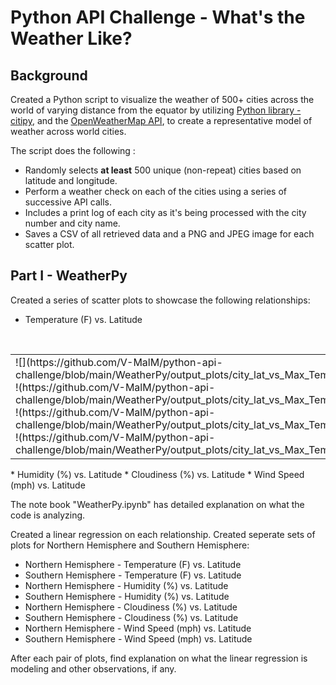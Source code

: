 # Python API Challenge - What's the Weather Like?

## Background

Created a Python script to visualize the weather of 500+ cities across the world of varying distance from the equator by utilizing [Python library - citipy](https://pypi.python.org/pypi/citipy), and the [OpenWeatherMap API](https://openweathermap.org/api), to create a representative model of weather across world cities.

The script does the following : 

* Randomly selects **at least** 500 unique (non-repeat) cities based on latitude and longitude.
* Perform a weather check on each of the cities using a series of successive API calls.
* Includes a print log of each city as it's being processed with the city number and city name.
* Saves a CSV of all retrieved data and a PNG and JPEG image for each scatter plot.

## Part I - WeatherPy
Created a series of scatter plots to showcase the following relationships:

* Temperature (F) vs. Latitude
<br clear = "all">
<table><tr><td>
![](https://github.com/V-MalM/python-api-challenge/blob/main/WeatherPy/output_plots/city_lat_vs_Max_Temp.jpeg">
!(https://github.com/V-MalM/python-api-challenge/blob/main/WeatherPy/output_plots/city_lat_vs_Max_Temp.jpeg">
!(https://github.com/V-MalM/python-api-challenge/blob/main/WeatherPy/output_plots/city_lat_vs_Max_Temp.jpeg">
!(https://github.com/V-MalM/python-api-challenge/blob/main/WeatherPy/output_plots/city_lat_vs_Max_Temp.jpeg">
</td></tr>
</table>
* Humidity (%) vs. Latitude
* Cloudiness (%) vs. Latitude
* Wind Speed (mph) vs. Latitude

The note book "WeatherPy.ipynb" has detailed explanation on what the code is analyzing.

Created a linear regression on each relationship. Created seperate sets of plots for Northern Hemisphere and Southern Hemisphere:

* Northern Hemisphere - Temperature (F) vs. Latitude
* Southern Hemisphere - Temperature (F) vs. Latitude
* Northern Hemisphere - Humidity (%) vs. Latitude
* Southern Hemisphere - Humidity (%) vs. Latitude
* Northern Hemisphere - Cloudiness (%) vs. Latitude
* Southern Hemisphere - Cloudiness (%) vs. Latitude
* Northern Hemisphere - Wind Speed (mph) vs. Latitude
* Southern Hemisphere - Wind Speed (mph) vs. Latitude

After each pair of plots, find explanation on what the linear regression is modeling and other observations, if any.
